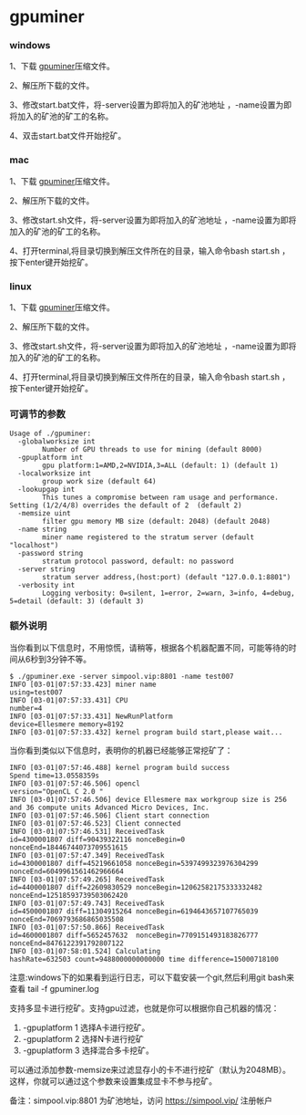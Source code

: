 # gpuminer

### windows

1、下载 [gpuminer](https://github.com/simplechain-org/gpuminer/releases/download/v1.0.2/gpuminer-windows-1.0.2-amd64.zip)压缩文件。

2、解压所下载的文件。

3、修改start.bat文件，将-server设置为即将加入的矿池地址 ，-name设置为即将加入的矿池的矿工的名称。

4、双击start.bat文件开始挖矿。

### mac
1、下载 [gpuminer](https://github.com/simplechain-org/gpuminer/releases/download/v1.0.2/gpuminer-darwin-1.0.2-amd64.zip)压缩文件。

2、解压所下载的文件。

3、修改start.sh文件，将-server设置为即将加入的矿池地址 ，-name设置为即将加入的矿池的矿工的名称。

4、打开terminal,将目录切换到解压文件所在的目录，输入命令bash start.sh ，按下enter键开始挖矿。

### linux

1、下载 [gpuminer](https://github.com/simplechain-org/gpuminer/releases/download/v1.0.2/gpuminer-linux-1.0.2-amd64.zip)压缩文件。

2、解压所下载的文件。

3、修改start.sh文件，将-server设置为即将加入的矿池地址 ，-name设置为即将加入的矿池的矿工的名称。

4、打开terminal,将目录切换到解压文件所在的目录，输入命令bash start.sh ，按下enter键开始挖矿。

### 可调节的参数

```
Usage of ./gpuminer:
  -globalworksize int
    	Number of GPU threads to use for mining (default 8000)
  -gpuplatform int
    	gpu platform:1=AMD,2=NVIDIA,3=ALL (default: 1) (default 1)
  -localworksize int
    	group work size (default 64)
  -lookupgap int
    	This tunes a compromise between ram usage and performance. Setting (1/2/4/8) overrides the default of 2  (default 2)
  -memsize uint
    	filter gpu memory MB size (default: 2048) (default 2048)
  -name string
    	miner name registered to the stratum server (default "localhost")
  -password string
    	stratum protocol password, default: no password
  -server string
    	stratum server address,(host:port) (default "127.0.0.1:8801")
  -verbosity int
    	Logging verbosity: 0=silent, 1=error, 2=warn, 3=info, 4=debug, 5=detail (default: 3) (default 3)
```     
### 额外说明
当你看到以下信息时，不用惊慌，请稍等，根据各个机器配置不同，可能等待的时间从6秒到3分钟不等。

```
$ ./gpuminer.exe -server simpool.vip:8801 -name test007
INFO [03-01|07:57:33.423] miner name                               using=test007
INFO [03-01|07:57:33.431] CPU                                      number=4
INFO [03-01|07:57:33.431] NewRunPlatform                           device=Ellesmere memory=8192
INFO [03-01|07:57:33.432] kernel program build start,please wait...
```
当你看到类似以下信息时，表明你的机器已经能够正常挖矿了：
```
INFO [03-01|07:57:46.488] kernel program build success             Spend time=13.0558359s
INFO [03-01|07:57:46.506] opencl                                   version="OpenCL C 2.0 "
INFO [03-01|07:57:46.506] device Ellesmere max workgroup size is 256 and 36 compute units Advanced Micro Devices, Inc.
INFO [03-01|07:57:46.506] Client start connection
INFO [03-01|07:57:46.523] Client connected
INFO [03-01|07:57:46.531] ReceivedTask                             id=4300001807 diff=90439322116 nonceBegin=0 nonceEnd=18446744073709551615
INFO [03-01|07:57:47.349] ReceivedTask                             id=4300001807 diff=45219661058 nonceBegin=5397499323976304299 nonceEnd=6049961561462966664
INFO [03-01|07:57:49.265] ReceivedTask                             id=4400001807 diff=22609830529 nonceBegin=12062582175333332482 nonceEnd=12518593739503062420
INFO [03-01|07:57:49.743] ReceivedTask                             id=4500001807 diff=11304915264 nonceBegin=6194643657107765039  nonceEnd=7069793686865035508
INFO [03-01|07:57:50.866] ReceivedTask                             id=4600001807 diff=5652457632  nonceBegin=7709151493183826777  nonceEnd=8476122391792807122
INFO [03-01|07:58:01.524] Calculating                              hashRate=632503 count=9488000000000000 time difference=15000718100
```
注意:windows下的如果看到运行日志，可以下载安装一个git,然后利用git bash来查看 tail -f gpuminer.log

支持多显卡进行挖矿。支持gpu过滤，也就是你可以根据你自己机器的情况：
1. -gpuplatform 1 选择A卡进行挖矿。
2. -gpuplatform 2 选择N卡进行挖矿
3. -gpuplatform 3 选择混合多卡挖矿。

可以通过添加参数-memsize来过滤显存小的卡不进行挖矿（默认为2048MB）。这样，你就可以通过这个参数来设置集成显卡不参与挖矿。

备注：simpool.vip:8801 为矿池地址，访问 https://simpool.vip/ 注册帐户
